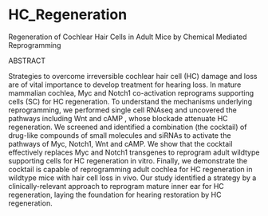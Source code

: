 # HC_Regeneration

Regeneration of Cochlear Hair Cells in Adult Mice by Chemical Mediated Reprogramming

ABSTRACT 

Strategies to overcome irreversible cochlear hair cell (HC) damage and loss are of vital importance to develop treatment for hearing loss. In mature mammalian cochlea, Myc and Notch1 co-activation reprograms supporting cells (SC) for HC regeneration. To understand the mechanisms underlying reprogramming, we performed single cell RNAseq and uncovered the pathways including Wnt and cAMP , whose blockade attenuate HC regeneration. We screened and identified a combination (the cocktail) of drug-like compounds of small molecules and siRNAs to activate the pathways of Myc, Notch1, Wnt and cAMP. We show that the cocktail effectively replaces Myc and Notch1 transgenes to reprogram adult wildtype supporting cells for HC regeneration in vitro. Finally, we demonstrate the cocktail is capable of reprogramming adult cochlea for HC regeneration in wildtype mice with hair cell loss in vivo. Our study identified a strategy by a clinically-relevant approach to reprogram mature inner ear for HC regeneration, laying the foundation for hearing restoration by HC regeneration.
